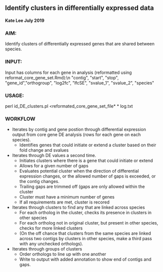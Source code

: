 ## Identify clusters in differentially expressed data

#### Kate Lee July 2019


### AIM:
Identify clusters of differentially expressed genes that are shared between species.

### INPUT:
Input has columns for each gene in analysis (reformatted using reformat_core_gene_set.Rmd):\n
"contig", "start", "stop", "gene_id","orthogroup", "log2fc", "lfcSE", "svalue_1", "svalue_2", "species"

### USAGE:
perl id_DE_clusters.pl <reformated_core_gene_set_file* * log.txt

### WORKFLOW
* Iterates by contig and gene postion through differential expression output from core gene DE analysis (rows for each gene on each species). 
    * Identifies genes that could initiate or extend a cluster based on their fold change and svalues
* Iterates through DE values a second time. 
    * Initiates clusters where there is a gene that could initiate or extend
    * Allows for a given number of gaps
    * Evaluates potential cluster when the direction of differential expression changes, or the allowed number of gaps is exceeded, or the contig changes.
    * Trailing gaps are trimmed off (gaps are only allowed within the cluster 
    * Cluster must have a minimum number of genes 
    * If all requirements are met, cluster is recored
* Iterates through clusters to find any that are linked across species
    * For each ortholog in the cluster, checks its presence in clusters in other species
    * For each ortholog not in original cluster, but present in other species, checks for more linked clusters
    * (On the off chance that clusters from the same species are linked across two contigs by clusters in other species, make a third pass with any unchecked orthologs).
* Iterates through groups of clusters
    * Order orthologs to line up with one another
    * Write to output with added annotation to show end of contigs and gaps. 

